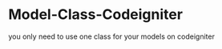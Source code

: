 Model-Class-Codeigniter
=======================

you only need to use one class for your models on codeigniter
